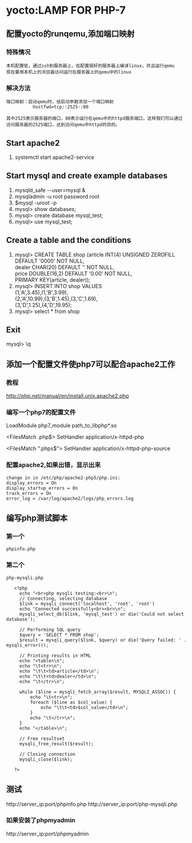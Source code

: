 # yocto:LAMP FOR PHP-7

## 配置yocto的runqemu,添加端口映射

### 特殊情况

    本机配置低，通过ssh到服务器上，在配置很好的服务器上编译linux，并且运行qemu
    现在要用本机上的浏览器访问运行在服务器上的qemu中的linux

### 解决方法

    端口映射：启动qemu时，给启动参数添加一个端口映射
              hostfwd=tcp::2525-:80

    其中2525表示服务器的端口，80表示运行在qemu中的httpd服务端口，这样我们可以通过
    访问服务器的2525端口，达到访问qemu中httpd的目的。

## Start apache2

1. systemctl start apache2-service

## Start mysql and create example databases

1. mysqld_safe --user=mysql &
2. mysqladmin -u root password root
3. $mysql -uroot -p
4. mysql> show databases;
5. mysql> create database mysql_test;
6. mysql> use mysql_test;

## Create a table and the conditions

1. mysql> CREATE TABLE shop (article  INT(4) UNSIGNED ZEROFILL DEFAULT '0000' NOT NULL, \
                             dealer CHAR(20) DEFAULT '' NOT NULL, \
                             price DOUBLE(16,2) DEFAULT '0.00' NOT NULL, \
                             PRIMARY KEY(article, dealer));
2. mysql> INSERT INTO shop VALUES \
          (1,'A',3.45),(1,'B',3.99),\
          (2,'A',10.99),(3,'B',1.45),(3,'C',1.69),\
          (3,'D',1.25),(4,'D',19.95);
3. mysql> select * from shop

## Exit

   mysql> \q

## 添加一个配置文件使php7可以配合apache2工作

### 教程

   http://php.net/manual/en/install.unix.apache2.php

### 编写一个php7的配置文件

   LoadModule php7_module path_to_libphp*.so

   <FilesMatch \.php$>
       SetHandler application/x-httpd-php
   </FilesMatch>

   <FilesMatch "\.phps$">
       SetHandler application/x-httpd-php-source
   </FilesMatch>

### 配置apache2,如果出错，显示出来

    change in in /etc/php/apache2-php5/php.ini:
    display_errors = On
    display_startup_errors = On
    track_errors = On
    error_log = /var/log/apache2/logs/php_errors.log


## 编写php测试脚本

### 第一个

    phpinfo.php

   <?php
     phpinfo();
   ?>

### 第二个

    php-mysqli.php

```
   <?php
     echo "<br>php mysqli testing:<br>\n";
     // Connecting, selecting database
     $link = mysqli_connect('localhost', 'root', 'root')
     echo "Connected successfully<br><br>\n";
     mysqli_select_db($link, 'mysql_test') or die('Could not select database');

     // Performing SQL query
     $query = 'SELECT * FROM shop';
     $result = mysqli_query($link, $query) or die('Query failed: ' . mysqli_error());

     // Printing results in HTML
     echo "<table>\n";
     echo "\t<tr>\n";
     echo "\t\t<td>article</td>\n";
     echo "\t\t<td>dealer</td>\n";
     echo "\t</tr>\n";

     while ($line = mysqli_fetch_array($result, MYSQLI_ASSOC)) {
         echo "\t<tr>\n";
         foreach ($line as $col_value) {
             echo "\t\t<td>$col_value</td>\n";
         }
         echo "\t</tr>\n";
     }
     echo "</table>\n";

     // Free resultset
     mysqli_free_result($result);

     // Closing connection
     mysqli_close($link);

   ?>
```

## 测试

   http://server_ip:port/phpinfo.php
   http://server_ip:port/php-mysqli.php

### 如果安装了phpmyadmin
   http://server_ip:port/phpmyadmin
